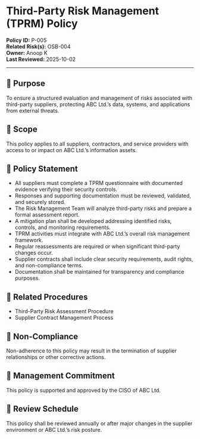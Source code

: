 # Third-Party Risk Management (TPRM) Policy  

**Policy ID:** P-005  
**Related Risk(s):** OSB-004  
**Owner:** Anoop K  
**Last Reviewed:** 2025-10-02  

---

## 📌 Purpose  
To ensure a structured evaluation and management of risks associated with third-party suppliers, protecting ABC Ltd.’s data, systems, and applications from external threats.

## 📌 Scope  
This policy applies to all suppliers, contractors, and service providers with access to or impact on ABC Ltd.’s information assets.

## 📌 Policy Statement  
- All suppliers must complete a TPRM questionnaire with documented evidence verifying their security controls.  
- Responses and supporting documentation must be reviewed, validated, and securely stored.  
- The Risk Management Team will analyze third-party risks and prepare a formal assessment report.  
- A mitigation plan shall be developed addressing identified risks, controls, and monitoring requirements.  
- TPRM activities must integrate with ABC Ltd.’s overall risk management framework.  
- Regular reassessments are required or when significant third-party changes occur.  
- Supplier contracts shall include clear security requirements, audit rights, and non-compliance terms.  
- Documentation shall be maintained for transparency and compliance purposes.

## 📌 Related Procedures  
* Third-Party Risk Assessment Procedure  
* Supplier Contract Management Process  

## 📌 Non-Compliance  
Non-adherence to this policy may result in the termination of supplier relationships or other corrective actions.

## 📌 Management Commitment  
This policy is supported and approved by the CISO of ABC Ltd.

## 📌 Review Schedule  
This policy shall be reviewed annually or after major changes in the supplier environment or ABC Ltd.’s risk posture.
